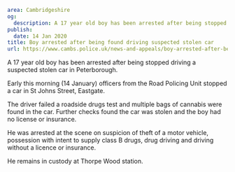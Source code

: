 ```yaml
area: Cambridgeshire
og:
  description: A 17 year old boy has been arrested after being stopped driving a suspected stolen car in Peterborough.
publish:
  date: 14 Jan 2020
title: Boy arrested after being found driving suspected stolen car
url: https://www.cambs.police.uk/news-and-appeals/boy-arrested-after-being-found-driving-suspected-stolen-car
```

A 17 year old boy has been arrested after being stopped driving a suspected stolen car in Peterborough.

Early this morning (14 January) officers from the Road Policing Unit stopped a car in St Johns Street, Eastgate.

The driver failed a roadside drugs test and multiple bags of cannabis were found in the car. Further checks found the car was stolen and the boy had no license or insurance.

He was arrested at the scene on suspicion of theft of a motor vehicle, possession with intent to supply class B drugs, drug driving and driving without a licence or insurance.

He remains in custody at Thorpe Wood station.
